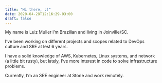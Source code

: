 ```yaml
---
title: "Hi there, :)"
date: 2020-04-28T12:16:29-03:00
draft: false
---
```


My name is Luiz Muller I’m Brazilian and living in Joinville/SC.

I’ve been working on different projects and scopes related to DevOps culture and SRE at lest 6 years.

I have a solid knowledge of AWS, Kubernetes, Linux systems, and network (a little bit rusty), but lately, I’ve more interest in code to solve infrastructure problems.

Currently, I’m an SRE engineer at Stone and work remotely.
